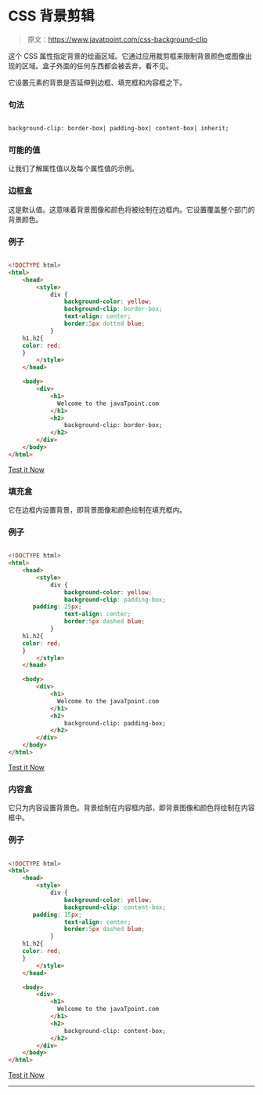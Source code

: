 # CSS 背景剪辑

> 原文：<https://www.javatpoint.com/css-background-clip>

这个 CSS 属性指定背景的绘画区域。它通过应用裁剪框来限制背景颜色或图像出现的区域。盒子外面的任何东西都会被丢弃，看不见。

它设置元素的背景是否延伸到边框、填充框和内容框之下。

### 句法

```html

background-clip: border-box| padding-box| content-box| inherit;

```

### 可能的值

让我们了解属性值以及每个属性值的示例。

### 边框盒

这是默认值。这意味着背景图像和颜色将被绘制在边框内。它设置覆盖整个部门的背景颜色。

### 例子

```html

<!DOCTYPE html> 
<html>  
    <head>    
        <style>  
            div {  
                background-color: yellow;  
                background-clip: border-box;  
                text-align: center; 
                border:5px dotted blue; 
            }  
	h1,h2{
	color: red;
	}
        </style>  
    </head> 

    <body>  
        <div>  
            <h1> 
              Welcome to the javaTpoint.com
            </h1>  
            <h2> 
                background-clip: border-box; 
            </h2> 
        </div>  
    </body>  
</html>

```

[Test it Now](https://www.javatpoint.com/oprweb/test.jsp?filename=CSSbackground-clip1)

### 填充盒

它在边框内设置背景，即背景图像和颜色绘制在填充框内。

### 例子

```html

<!DOCTYPE html> 
<html>  
    <head>   
        <style>  
            div {  
                background-color: yellow;  
                background-clip: padding-box;  
	   padding: 25px;
                text-align: center; 
                border:5px dashed blue; 
            }  
	h1,h2{
	color: red;
	}
        </style>  
    </head> 

    <body>  
        <div>  
            <h1> 
              Welcome to the javaTpoint.com
            </h1>  
            <h2> 
                background-clip: padding-box; 
            </h2> 
        </div>  
    </body>  
</html>

```

[Test it Now](https://www.javatpoint.com/oprweb/test.jsp?filename=CSSbackground-clip2)

### 内容盒

它只为内容设置背景色。背景绘制在内容框内部，即背景图像和颜色将绘制在内容框中。

### 例子

```html

<!DOCTYPE html> 
<html>  
    <head>   
        <style>  
            div {  
                background-color: yellow;  
                background-clip: content-box;  
	   padding: 15px;
                text-align: center; 
                border:5px dashed blue; 
            }  
	h1,h2{
	color: red;
	}
        </style>  
    </head> 

    <body>  
        <div>  
            <h1> 
              Welcome to the javaTpoint.com
            </h1>  
            <h2> 
                background-clip: content-box; 
            </h2> 
        </div>  
    </body>  
</html>

```

[Test it Now](https://www.javatpoint.com/oprweb/test.jsp?filename=CSSbackground-clip3)

* * *